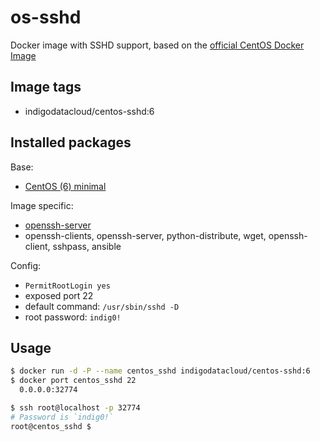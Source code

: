 # os-sshd
Docker image with SSHD support, based on the [official CentOS Docker Image](https://registry.hub.docker.com/_/centos/)

## Image tags

- indigodatacloud/centos-sshd:6

## Installed packages

Base:

- [CentOS (6) minimal](https://hub.docker.com/_/centos/)

Image specific:
- [openssh-server](https://help.ubuntu.com/community/SSH/OpenSSH/Configuring)
- openssh-clients, openssh-server, python-distribute, wget, openssh-client, sshpass, ansible

Config:

  - `PermitRootLogin yes`
  - exposed port 22
  - default command: `/usr/sbin/sshd -D`
  - root password: `indig0!`

## Usage

```bash
$ docker run -d -P --name centos_sshd indigodatacloud/centos-sshd:6
$ docker port centos_sshd 22
  0.0.0.0:32774

$ ssh root@localhost -p 32774
# Password is `indig0!`
root@centos_sshd $
```

